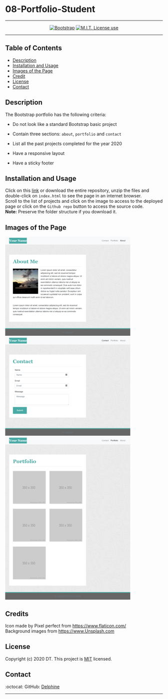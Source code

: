 # 08-Portfolio-Student
<span align="center">   

---

 <a href="https://img.shields.io/badge/Bootstrap-v4.5.3-orange?style=plastic"><img alt="Bootstrap" src="https://img.shields.io/badge/Bootstrap-v4.5.3-orange?style=plastic"/></a>
 <a href="https://img.shields.io/badge/License-MIT-brightgreen?style=plastic"><img alt="M.I.T. License use" src="https://img.shields.io/badge/License-MIT-brightgreen?style=plastic"/></a>  
 
 </span>  

---

## Table of Contents  
* [Description](#Description)  
* [Installation and Usage](#Installation-and-Usage)  
* [Images of the Page](#Images-of-the-Page)  
* [Credit](#Credit)  
* [License](#License)  
* [Contact](#Contact)  

## Description 

The Bootstrap portfolio has the following criteria:  

   * Do not look like a standard Bootstrap basic project  

   * Contain three sections: `about`, `portfolio` and `contact`  

   * List all the past projects completed for the year 2020  

   * Have a responsive layout  

   * Have a sticky footer  


## Installation and Usage  

Click on this [link] or download the entire repository, unzip the files and double-click on `index.html` to see the page in an internet browser.  
Scroll to the list of projects and click on the image to access to the deployed page or click on the `Github repo` button to access the source code.  
**Note:** Preserve the folder structure if you download it.  


## Images of the Page  

![index at 992](./assets/template/992-index.png) ![contact at 992](./assets/template/992-contact.png)  
![portfolio at 992](./assets/template/992-portfolio.png)  


## Credits

Icon made by Pixel perfect from https://www.flaticon.com/  
Background images from https://www.Unsplash.com  


## License

Copyright (c) 2020 DT. This project is [MIT](https://choosealicense.com/licenses/mit) licensed.  

## Contact  

:octocat:  GitHub: [Delphine](https://github.com/Delph-Sunny)  

---
[link]: https://delph-sunny.github.io/02-CSS-Bootstrap/
